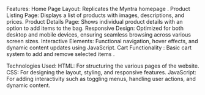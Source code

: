 Features:
Home Page Layout: Replicates the Myntra homepage .
Product Listing Page: Displays a list of products with images, descriptions, and prices.
Product Details Page: Shows individual product details with an option to add items to the bag.
Responsive Design: Optimized for both desktop and mobile devices, ensuring seamless browsing across various screen sizes.
Interactive Elements: Functional navigation, hover effects, and dynamic content updates using JavaScript.
Cart Functionality : Basic cart system to add and remove selected items .

Technologies Used:
HTML: For structuring the various pages of the website.
CSS: For designing the layout, styling, and responsive features.
JavaScript: For adding interactivity such as toggling menus, handling user actions, and dynamic content.
